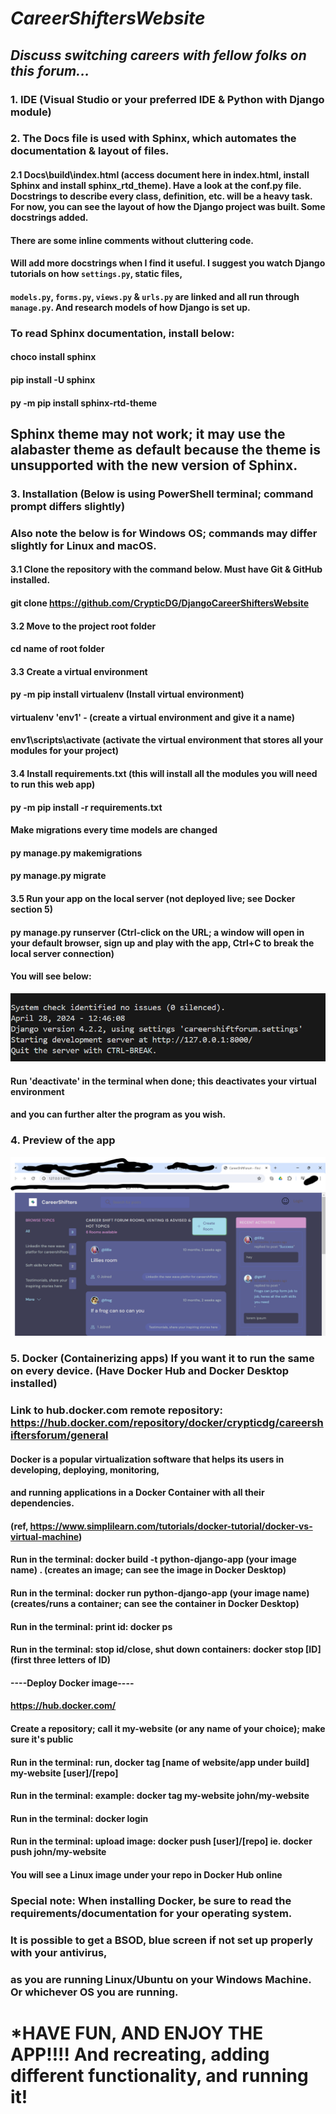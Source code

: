 # *CareerShiftersWebsite*
## _Discuss switching careers with fellow folks on this forum..._

### 1. IDE (Visual Studio or your preferred IDE & Python with Django module)

### 2. The Docs file is used with Sphinx, which automates the documentation & layout of files.

#### 2.1 Docs\build\index.html (access document here in index.html, install Sphinx and install  sphinx_rtd_theme). Have a look at the conf.py file. Docstrings to describe every class, definition, etc. will be a heavy task. For now, you can see the layout of how the Django project was built. Some docstrings added. 
#### There are some inline comments without cluttering code. 
#### Will add more docstrings when I find it useful. I suggest you watch Django tutorials on how `settings.py`, static files,
#### `models.py`, `forms.py`, `views.py` & `urls.py` are linked and all run through `manage.py`. And research models of how Django is set up. 
### To read Sphinx documentation, install below:
#### choco install sphinx
#### pip install -U sphinx
#### py -m pip install sphinx-rtd-theme
## Sphinx theme may not work; it may use the alabaster theme as default because the theme is unsupported with the new version of Sphinx.

### 3. Installation (Below is using PowerShell terminal; command prompt differs slightly)

### Also note the below is for Windows OS; commands may differ slightly for Linux and macOS. 
#### 3.1 Clone the repository with the command below. Must have Git & GitHub installed. 
#### git clone https://github.com/CrypticDG/DjangoCareerShiftersWebsite
#### 3.2 Move to the project root folder
#### cd name of root folder
#### 3.3 Create a virtual environment
#### py -m pip install virtualenv (Install virtual environment)
#### virtualenv 'env1' - (create a virtual environment and give it a name)
#### env1\scripts\activate (activate the virtual environment that stores all your modules for your project)
#### 3.4 Install requirements.txt (this will install all the modules you will need to run this web app)
#### py -m pip install -r requirements.txt
#### Make migrations every time models are changed
#### py manage.py makemigrations
#### py manage.py migrate
#### 3.5 Run your app on the local server (not deployed live; see Docker section 5)
#### py manage.py runserver (Ctrl-click on the URL; a window will open in your default browser, sign up and play with the app, Ctrl+C to break the local server connection)
#### You will see below:

![screenshot](runserver.png)

#### Run 'deactivate' in the terminal when done; this deactivates your virtual environment
#### and you can further alter the program as you wish. 

### 4. Preview of the app

![screenshot](app.png)

### 5. Docker (Containerizing apps) If you want it to run the same on every device. (Have Docker Hub and Docker Desktop installed)
### Link to hub.docker.com remote repository: https://hub.docker.com/repository/docker/crypticdg/careershiftersforum/general

#### Docker is a popular virtualization software that helps its users in developing, deploying, monitoring, 
#### and running applications in a Docker Container with all their dependencies. 
#### (ref, https://www.simplilearn.com/tutorials/docker-tutorial/docker-vs-virtual-machine)

#### Run in the terminal: docker build -t python-django-app (your image name) . (creates an image; can see the image in Docker Desktop)   
#### Run in the terminal: docker run python-django-app (your image name) (creates/runs a container; can see the container in Docker Desktop)   
#### Run in the terminal: print id: docker ps
#### Run in the terminal: stop id/close, shut down containers: docker stop [ID]  (first three letters of ID)
#### ----Deploy Docker image----
#### https://hub.docker.com/
#### Create a repository; call it my-website (or any name of your choice); make sure it's public
#### Run in the terminal: run, docker tag [name of website/app under build] my-website [user]/[repo]
#### Run in the terminal: example: docker tag my-website john/my-website
#### Run in the terminal: docker login
#### Run in the terminal: upload image:  docker push [user]/[repo] ie. docker push john/my-website
#### You will see a Linux image under your repo in Docker Hub online

### Special note: When installing Docker, be sure to read the requirements/documentation for your operating system.
### It is possible to get a BSOD, blue screen if not set up properly with your antivirus, 
### as you are running Linux/Ubuntu on your Windows Machine. Or whichever OS you are running. 

# *HAVE FUN, AND ENJOY THE APP!!!! And recreating, adding different functionality, and running it!
